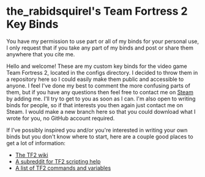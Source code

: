 # the_rabidsquirel's Team Fortress 2 Key Binds

You have my permission to use part or all of my binds for your personal use, I only request that if you take any part of my binds and post or share them anywhere that you cite me.

Hello and welcome! These are my custom key binds for the video game Team Fortress 2, located in the configs directory. I decided to throw them in a repository here so I could easily make them public and accessible to anyone. I feel I've done my best to comment the more confusing parts of them, but if you have any questions then feel free to contact me on [Steam](https://steamcommunity.com/id/the_rabidsquirel/) by adding me. I'll try to get to you as soon as I can. I'm also open to writing binds for people, so if that interests you then again just contact me on Steam. I would make a new branch here so that you could download what I wrote for you, no GitHub account required.

If I've possibly inspired you and/or you're interested in writing your own binds but you don't know where to start, here are a couple good places to get a lot of information:
- [The TF2 wiki](https://wiki.teamfortress.com/wiki/Scripting)
- [A subreddit for TF2 scripting help](https://en.reddit.com/r/tf2scripthelp/wiki/introduction)
- [A list of TF2 commands and variables](https://developer.valvesoftware.com/wiki/List_of_TF2_console_commands_and_variables)
